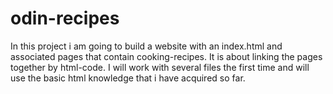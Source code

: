 # odin-recipes
In this project i am going to build a website with an index.html and associated pages that contain cooking-recipes.
It is about linking the pages together by html-code.
I will work with several files the first time and will use the basic html knowledge that i have acquired so far.